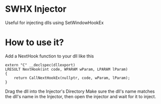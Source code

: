 # SWHX Injector

Useful for injecting dlls using SetWindowHookEx

# How to use it?

Add a NextHook function to your dll like this 

```
extern "C" __declspec(dllexport)
LRESULT NextHook(int code, WPARAM wParam, LPARAM lParam)
{
    return CallNextHookEx(nullptr, code, wParam, lParam);
}
```


Drag the dll into the Injector's Directory
Make sure the dll's name matches the dll's name in the Injector, then open the injector and wait for it to inject.
